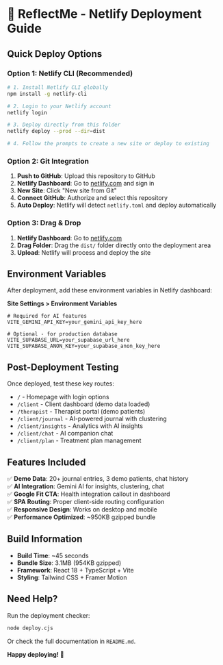 # 🚀 ReflectMe - Netlify Deployment Guide

## Quick Deploy Options

### Option 1: Netlify CLI (Recommended)

```bash
# 1. Install Netlify CLI globally
npm install -g netlify-cli

# 2. Login to your Netlify account
netlify login

# 3. Deploy directly from this folder
netlify deploy --prod --dir=dist

# 4. Follow the prompts to create a new site or deploy to existing
```

### Option 2: Git Integration

1. **Push to GitHub**: Upload this repository to GitHub
2. **Netlify Dashboard**: Go to [netlify.com](https://netlify.com) and sign in
3. **New Site**: Click "New site from Git"
4. **Connect GitHub**: Authorize and select this repository
5. **Auto Deploy**: Netlify will detect `netlify.toml` and deploy automatically

### Option 3: Drag & Drop

1. **Netlify Dashboard**: Go to [netlify.com](https://netlify.com)
2. **Drag Folder**: Drag the `dist/` folder directly onto the deployment area
3. **Upload**: Netlify will process and deploy the site

## Environment Variables

After deployment, add these environment variables in Netlify dashboard:

**Site Settings > Environment Variables**

```env
# Required for AI features
VITE_GEMINI_API_KEY=your_gemini_api_key_here

# Optional - for production database
VITE_SUPABASE_URL=your_supabase_url_here
VITE_SUPABASE_ANON_KEY=your_supabase_anon_key_here
```

## Post-Deployment Testing

Once deployed, test these key routes:

- `/` - Homepage with login options
- `/client` - Client dashboard (demo data loaded)
- `/therapist` - Therapist portal (demo patients)
- `/client/journal` - AI-powered journal with clustering
- `/client/insights` - Analytics with AI insights
- `/client/chat` - AI companion chat
- `/client/plan` - Treatment plan management

## Features Included

✅ **Demo Data**: 20+ journal entries, 3 demo patients, chat history  
✅ **AI Integration**: Gemini AI for insights, clustering, chat  
✅ **Google Fit CTA**: Health integration callout in dashboard  
✅ **SPA Routing**: Proper client-side routing configuration  
✅ **Responsive Design**: Works on desktop and mobile  
✅ **Performance Optimized**: ~950KB gzipped bundle  

## Build Information

- **Build Time**: ~45 seconds
- **Bundle Size**: 3.1MB (954KB gzipped)
- **Framework**: React 18 + TypeScript + Vite
- **Styling**: Tailwind CSS + Framer Motion

## Need Help?

Run the deployment checker:
```bash
node deploy.cjs
```

Or check the full documentation in `README.md`.

**Happy deploying! 🎉** 